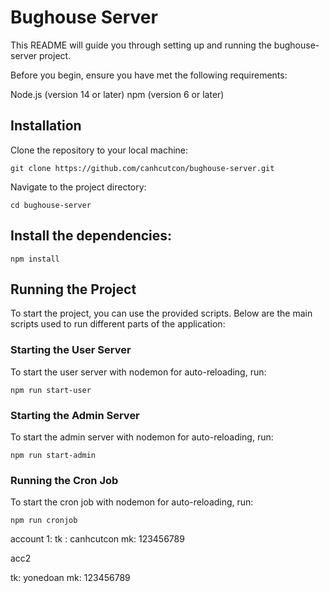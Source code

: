 # Bughouse Server

This README will guide you through setting up and running the bughouse-server project.

Before you begin, ensure you have met the following requirements:

Node.js (version 14 or later)
npm (version 6 or later)

## Installation

Clone the repository to your local machine:

```
git clone https://github.com/canhcutcon/bughouse-server.git

```

Navigate to the project directory:

```
cd bughouse-server

```

## Install the dependencies:

```
npm install
```

## Running the Project

To start the project, you can use the provided scripts. Below are the main scripts used to run different parts of the application:

### Starting the User Server

To start the user server with nodemon for auto-reloading, run:

```
npm run start-user
```

### Starting the Admin Server

To start the admin server with nodemon for auto-reloading, run:

```
npm run start-admin
```

### Running the Cron Job

To start the cron job with nodemon for auto-reloading, run:

```
npm run cronjob
```

account 1:
tk : canhcutcon
mk: 123456789

acc2

tk: yonedoan
mk: 123456789
